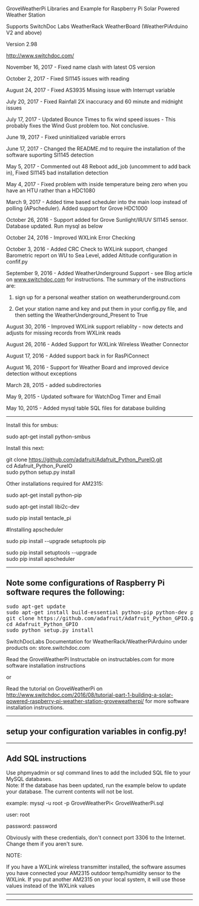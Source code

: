 GroveWeatherPi Libraries and Example for Raspberry Pi Solar Powered Weather Station

Supports SwitchDoc Labs WeatherRack WeatherBoard (WeatherPiArduino V2 and above)

Version 2.98 

http://www.switchdoc.com/


November 16, 2017 - Fixed name clash with latest OS version

October 2, 2017 - Fixed SI1145 issues with reading

August 24, 2017 - Fixed AS3935 Missing  issue with Interrupt variable

July 20, 2017 - Fixed Rainfall 2X inaccuracy and 60 minute and midnight issues

July 17, 2017 - Updated Bounce Times to fix wind speed issues - This probably fixes the Wind Gust problem too.  Not conclusive.

June 19, 2017 - Fixed uninitialized variable errors

June 17, 2017 - Changed the README.md to require the installation of the software suporting SI1145 detection

May 5, 2017 - Commented out 48 Reboot add_job (uncomment to add back in), Fixed SI1145 bad installation detection 

May 4, 2017 - Fixed problem with inside temperature being zero when you have an HTU rather than a HDC1080 

March 9, 2017 - Added time based scheduler into the main loop instead of polling (APscheduler).  Added support for Grove HDC1000

October 26, 2016 - Support added for Grove Sunlight/IR/UV SI1145 sensor.   Database updated.  Run mysql as below

October 24, 2016 -  Improved WXLink Error Checking

October 3, 2016 - Added CRC Check to WXLink support, changed Barometric report on WU to Sea Level, added Altitude configuration in confif.py

September 9, 2016 - Added WeatherUnderground Support - see Blog article on www.switchdoc.com for instructions.   The summary of the instructions are:

1) sign up for a personal weather station on weatherunderground.com

2) Get your station name and key and put them in your config.py file, and then setting the WeatherUnderground_Present to True


August 30, 2016 - Improved WXLink support reliablity - now detects and adjusts for missing records from WXLink reads

August 26, 2016 - Added Support for WXLink Wireless Weather Connector

August 17, 2016 -  Added support back in for RasPiConnect 

August 16, 2016 -  Support for Weather Board and improved device detection without exceptions

March 28, 2015 - added subdirectories

May 9, 2015 - Updated software for WatchDog Timer and Email

May 10, 2015 - Added mysql table SQL files for database building 

-----------------
Install this for smbus:

sudo apt-get install python-smbus

Install this next:

git clone https://github.com/adafruit/Adafruit_Python_PureIO.git<BR>
cd Adafruit_Python_PureIO<BR>
sudo python setup.py install<BR>

Other installations required for AM2315:

sudo apt-get install python-pip

sudo apt-get install libi2c-dev

sudo pip install tentacle_pi

#Installing apscheduler

sudo pip install --upgrade setuptools pip <BR>

sudo pip install setuptools --upgrade  <BR>
sudo pip install apscheduler <BR>


----------------
Note some configurations of Raspberry Pi software requres the following:
----------------
<pre>
sudo apt-get update
sudo apt-get install build-essential python-pip python-dev python-smbus git
git clone https://github.com/adafruit/Adafruit_Python_GPIO.git
cd Adafruit_Python_GPIO
sudo python setup.py install
</pre>
SwitchDocLabs Documentation for WeatherRack/WeatherPiArduino under products on: store.switchdoc.com

Read the GroveWeatherPi Instructable on instructables.com for more software installation instructions 

or

Read the tutorial on GroveWeatherPi on http://www.switchdoc.com/2016/08/tutorial-part-1-building-a-solar-powered-raspberry-pi-weather-station-groveweatherpi/
for more software installation instructions.

-----------
setup your configuration variables in config.py!
-----------

--------
Add SQL instructions
----------

Use phpmyadmin or sql command lines to add the included SQL file to your MySQL databases.<BR>
Note:  If the database has been updated, run the example below to update your database.   The current contents will not be lost.


example:   mysql -u root -p GroveWeatherPi< GroveWeatherPi.sql

user:  root

password: password

Obviously with these credentials, don't connect port 3306 to the Internet.   Change them if you aren't sure.

NOTE:

If you have a WXLink wireless transmitter installed, the software assumes you have connected your AM2315 outdoor temp/humidity sensor to the WXLink.  If you put another AM2315 on your local system, it will use those values instead of the WXLink values

----------

----------


